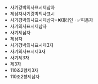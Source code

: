- 사기강박의사표시제삼자
- 제삼자사기강박의사표시
- 사기강박의사표시제삼자=❌대리인ㆍ✅피용자
- 사기의사표시제삼자
- 사기제삼자
- 제삼자
- 사기강박의사표시제3자
- 사기의사표시제3자
- 사기제3자
- 제3자
- 110조2항제3자
- 110조2항제삼자
